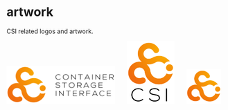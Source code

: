 # artwork
CSI related logos and artwork.

<img src="/csi/horizontal/color/csi-horizontal-color.png" width="250">      &nbsp;  &nbsp;  &nbsp; <img src="/csi/stacked/color/csi-stacked-color.png" width="110">   &nbsp;  &nbsp;  &nbsp; <img src="/csi/icon/color/csi-icon-color.png" width="80">